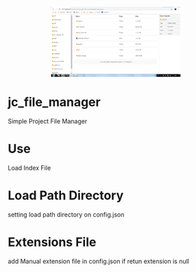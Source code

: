 <div style="text-align: center;">
	<img src="sc.png" style="width: 60%;">
</div>

# jc_file_manager
Simple Project File Manager

# Use
Load Index File

# Load Path Directory
setting load path directory on config.json

# Extensions File
add Manual extension file in config.json if retun extension is null



